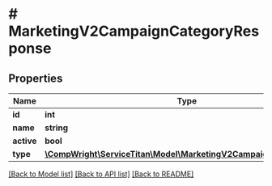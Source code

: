 # # MarketingV2CampaignCategoryResponse

## Properties

Name | Type | Description | Notes
------------ | ------------- | ------------- | -------------
**id** | **int** |  |
**name** | **string** |  |
**active** | **bool** |  |
**type** | [**\CompWright\ServiceTitan\Model\MarketingV2CampaignCategoryType**](MarketingV2CampaignCategoryType.md) |  |

[[Back to Model list]](../../README.md#models) [[Back to API list]](../../README.md#endpoints) [[Back to README]](../../README.md)
